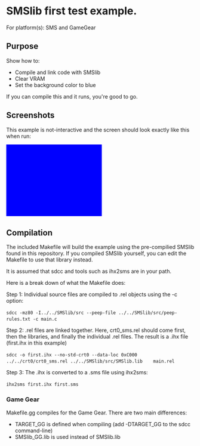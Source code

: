 # SMSlib first test example.

For platform(s): SMS and GameGear

## Purpose

Show how to:
 - Compile and link code with SMSlib
 - Clear VRAM
 - Set the background color to blue

If you can compile this and it runs, you're good to go.

## Screenshots

This example is not-interactive and the screen should look exactly like
this when run:

![Expected result](./screenshots/first.png)

## Compilation

The included Makefile will build the example using the pre-compilied SMSlib found in
this repository. If you compiled SMSlib yourself, you can edit the Makefile to use
that library instead.

It is assumed that sdcc and tools such as ihx2sms are in your path.

Here is a break down of what the Makefile does:

Step 1: Individual source files are compiled to .rel objects using the -c option:

`sdcc -mz80 -I../../SMSlib/src --peep-file ../../SMSlib/src/peep-rules.txt -c main.c`

Step 2: .rel files are linked together. Here, crt0_sms.rel should come first, then the libraries, and finally
the individual .rel files. The result is a .ihx file (first.ihx in this example)

`sdcc -o first.ihx --no-std-crt0 --data-loc 0xC000 ../../crt0/crt0_sms.rel ../../SMSlib/src/SMSlib.lib    main.rel`

Step 3: The .ihx is converted to a .sms file using ihx2sms:

`ihx2sms first.ihx first.sms`

### Game Gear

Makefile.gg compiles for the Game Gear. There are two main differences:

 - TARGET_GG is defined when compiling (add -DTARGET_GG to the sdcc command-line)
 - SMSlib_GG.lib is used instead of SMSlib.lib

